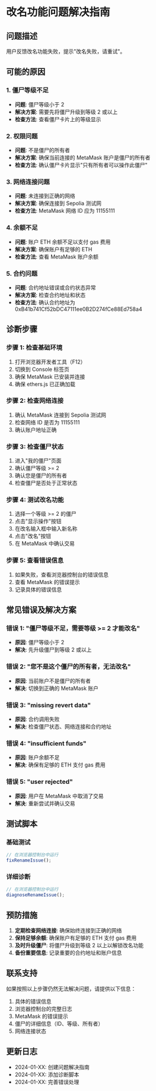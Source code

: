 # 改名功能问题解决指南

## 问题描述

用户反馈改名功能失败，提示"改名失败，请重试"。

## 可能的原因

### 1. 僵尸等级不足

- **问题**: 僵尸等级小于 2
- **解决方案**: 需要先将僵尸升级到等级 2 或以上
- **检查方法**: 查看僵尸卡片上的等级显示

### 2. 权限问题

- **问题**: 不是僵尸的所有者
- **解决方案**: 确保当前连接的 MetaMask 账户是僵尸的所有者
- **检查方法**: 确认僵尸卡片显示"只有所有者可以操作此僵尸"

### 3. 网络连接问题

- **问题**: 未连接到正确的网络
- **解决方案**: 确保连接到 Sepolia 测试网
- **检查方法**: MetaMask 网络 ID 应为 11155111

### 4. 余额不足

- **问题**: 账户 ETH 余额不足以支付 gas 费用
- **解决方案**: 确保账户有足够的 ETH
- **检查方法**: 查看 MetaMask 账户余额

### 5. 合约问题

- **问题**: 合约地址错误或合约状态异常
- **解决方案**: 检查合约地址和状态
- **检查方法**: 确认合约地址为 0xB41b741Cf52bDC47111ee0B2D274fCe88Ed758a4

## 诊断步骤

### 步骤 1: 检查基础环境

1. 打开浏览器开发者工具（F12）
2. 切换到 Console 标签页
3. 确保 MetaMask 已安装并连接
4. 确保 ethers.js 已正确加载

### 步骤 2: 检查网络连接

1. 确认 MetaMask 连接到 Sepolia 测试网
2. 检查网络 ID 是否为 11155111
3. 确认账户地址正确

### 步骤 3: 检查僵尸状态

1. 进入"我的僵尸"页面
2. 确认僵尸等级 >= 2
3. 确认您是僵尸的所有者
4. 检查僵尸是否处于正常状态

### 步骤 4: 测试改名功能

1. 选择一个等级 >= 2 的僵尸
2. 点击"显示操作"按钮
3. 在改名输入框中输入新名称
4. 点击"改名"按钮
5. 在 MetaMask 中确认交易

### 步骤 5: 查看错误信息

1. 如果失败，查看浏览器控制台的错误信息
2. 查看 MetaMask 的错误提示
3. 记录具体的错误信息

## 常见错误及解决方案

### 错误 1: "僵尸等级不足，需要等级 >= 2 才能改名"

- **原因**: 僵尸等级小于 2
- **解决**: 先升级僵尸到等级 2 或以上

### 错误 2: "您不是这个僵尸的所有者，无法改名"

- **原因**: 当前账户不是僵尸的所有者
- **解决**: 切换到正确的 MetaMask 账户

### 错误 3: "missing revert data"

- **原因**: 合约调用失败
- **解决**: 检查僵尸状态、网络连接和合约地址

### 错误 4: "insufficient funds"

- **原因**: 账户余额不足
- **解决**: 确保有足够的 ETH 支付 gas 费用

### 错误 5: "user rejected"

- **原因**: 用户在 MetaMask 中取消了交易
- **解决**: 重新尝试并确认交易

## 测试脚本

### 基础测试

```javascript
// 在浏览器控制台中运行
fixRenameIssue();
```

### 详细诊断

```javascript
// 在浏览器控制台中运行
diagnoseRenameIssue();
```

## 预防措施

1. **定期检查网络连接**: 确保始终连接到正确的网络
2. **保持足够余额**: 确保账户有足够的 ETH 支付 gas 费用
3. **及时升级僵尸**: 将僵尸升级到等级 2 以上以解锁改名功能
4. **备份重要信息**: 记录重要的合约地址和账户信息

## 联系支持

如果按照以上步骤仍然无法解决问题，请提供以下信息：

1. 具体的错误信息
2. 浏览器控制台的完整日志
3. MetaMask 的错误提示
4. 僵尸的详细信息（ID、等级、所有者）
5. 网络连接状态

## 更新日志

- 2024-01-XX: 创建问题解决指南
- 2024-01-XX: 添加诊断脚本
- 2024-01-XX: 完善错误处理
